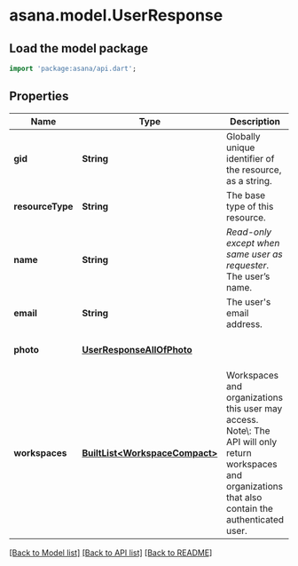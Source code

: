 # asana.model.UserResponse

## Load the model package
```dart
import 'package:asana/api.dart';
```

## Properties
Name | Type | Description | Notes
------------ | ------------- | ------------- | -------------
**gid** | **String** | Globally unique identifier of the resource, as a string. | [optional] [default to null]
**resourceType** | **String** | The base type of this resource. | [optional] [default to null]
**name** | **String** | *Read-only except when same user as requester*. The user’s name. | [optional] [default to null]
**email** | **String** | The user&#39;s email address. | [optional] [default to null]
**photo** | [**UserResponseAllOfPhoto**](UserResponseAllOfPhoto.md) |  | [optional] [default to null]
**workspaces** | [**BuiltList&lt;WorkspaceCompact&gt;**](WorkspaceCompact.md) | Workspaces and organizations this user may access. Note\\: The API will only return workspaces and organizations that also contain the authenticated user. | [optional] [default to const []]

[[Back to Model list]](../README.md#documentation-for-models) [[Back to API list]](../README.md#documentation-for-api-endpoints) [[Back to README]](../README.md)


